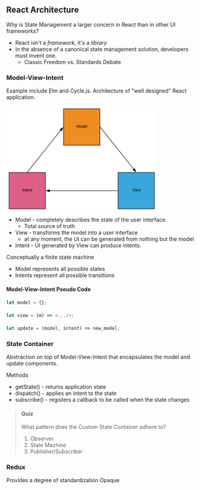 ## React Architecture

Why is State Management a larger concern in React than in other UI frameworks?
- React isn't a *framework*, it's a *library*
- In the absence of a canonical state management solution, developers must
    invent one.
    * Classic Freedom vs. Standards Debate

### Model-View-Intent

Example include Elm and Cycle.js.
Architecture of "well designed" React application.

 ![Model-View-Intent](mvi.png)

- Model - completely describes the state of the user interface. 
    * Total source of truth
- View - transforms the model into a user interface
    - at any moment, the UI can be generated from nothing but the model
- Intent - UI generated by View can produce intents. 

Conceptually a finite state machine
- Model represents all possible states
- Intents represent all possible transitions

#### Model-View-Intent Pseudo Code
```javascript
let model = {};

let view = (m) => <.../>;

let update = (model, intent) => new_model;
```

### State Container

Abstraction on top of Model-View-Intent that encapsulates the model and update
components.

Methods
- getState() - returns application state
- dispatch() - applies an intent to the state
- subscribe() - registers a callback to be called when the state changes

> #### Quiz
> What pattern does the Custom State Container adhere to?
> 1. Observer
> 1. State Machine
> 1. Publisher/Subscriber

### Redux

Provides a degree of standardization
Opaque
